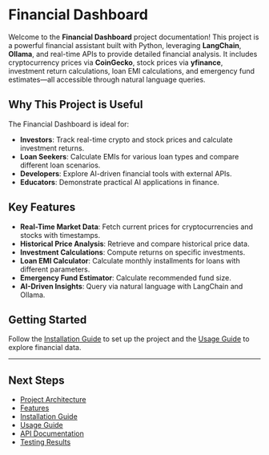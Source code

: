 # Financial Dashboard

Welcome to the **Financial Dashboard** project documentation! This project is a powerful financial assistant built with Python, leveraging **LangChain**, **Ollama**, and real-time APIs to provide detailed financial analysis. It includes cryptocurrency prices via **CoinGecko**, stock prices via **yfinance**, investment return calculations, loan EMI calculations, and emergency fund estimates—all accessible through natural language queries.

## Why This Project is Useful

The Financial Dashboard is ideal for:

- **Investors**: Track real-time crypto and stock prices and calculate investment returns.
- **Loan Seekers**: Calculate EMIs for various loan types and compare different loan scenarios.
- **Developers**: Explore AI-driven financial tools with external APIs.
- **Educators**: Demonstrate practical AI applications in finance.

## Key Features

- **Real-Time Market Data**: Fetch current prices for cryptocurrencies and stocks with timestamps.
- **Historical Price Analysis**: Retrieve and compare historical price data.
- **Investment Calculations**: Compute returns on specific investments.
- **Loan EMI Calculator**: Calculate monthly installments for loans with different parameters.
- **Emergency Fund Estimator**: Calculate recommended fund size.
- **AI-Driven Insights**: Query via natural language with LangChain and Ollama.

## Getting Started

Follow the [Installation Guide](installation.md) to set up the project and the [Usage Guide](usage.md) to explore financial data.

---

## Next Steps

- [Project Architecture](architecture.md)
- [Features](features.md)
- [Installation Guide](installation.md)
- [Usage Guide](usage.md)
- [API Documentation](api.md)
- [Testing Results](testing.md)